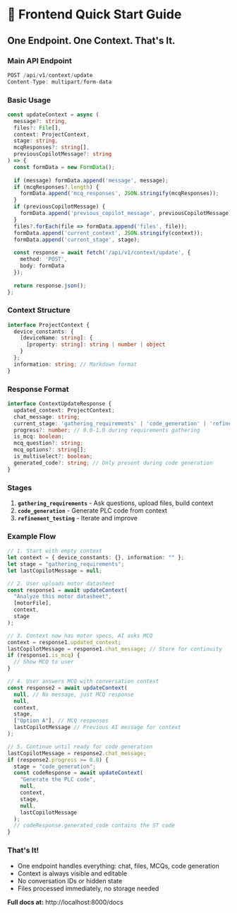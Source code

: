 # 🚀 Frontend Quick Start Guide

## One Endpoint. One Context. That's It.

### Main API Endpoint
```typescript
POST /api/v1/context/update
Content-Type: multipart/form-data
```

### Basic Usage
```typescript
const updateContext = async (
  message?: string,
  files?: File[],
  context: ProjectContext,
  stage: string,
  mcqResponses?: string[],
  previousCopilotMessage?: string
) => {
  const formData = new FormData();
  
  if (message) formData.append('message', message);
  if (mcqResponses?.length) {
    formData.append('mcq_responses', JSON.stringify(mcqResponses));
  }
  if (previousCopilotMessage) {
    formData.append('previous_copilot_message', previousCopilotMessage);
  }
  files?.forEach(file => formData.append('files', file));
  formData.append('current_context', JSON.stringify(context));
  formData.append('current_stage', stage);
  
  const response = await fetch('/api/v1/context/update', {
    method: 'POST',
    body: formData
  });
  
  return response.json();
};
```

### Context Structure
```typescript
interface ProjectContext {
  device_constants: {
    [deviceName: string]: {
      [property: string]: string | number | object
    }
  };
  information: string; // Markdown format
}
```

### Response Format
```typescript
interface ContextUpdateResponse {
  updated_context: ProjectContext;
  chat_message: string;
  current_stage: 'gathering_requirements' | 'code_generation' | 'refinement_testing';
  progress?: number; // 0.0-1.0 during requirements gathering
  is_mcq: boolean;
  mcq_question?: string;
  mcq_options?: string[];
  is_multiselect?: boolean;
  generated_code?: string; // Only present during code generation
}
```

### Stages
1. **`gathering_requirements`** - Ask questions, upload files, build context
2. **`code_generation`** - Generate PLC code from context  
3. **`refinement_testing`** - Iterate and improve

### Example Flow
```typescript
// 1. Start with empty context
let context = { device_constants: {}, information: "" };
let stage = "gathering_requirements";
let lastCopilotMessage = null;

// 2. User uploads motor datasheet
const response1 = await updateContext(
  "Analyze this motor datasheet", 
  [motorFile], 
  context, 
  stage
);

// 3. Context now has motor specs, AI asks MCQ
context = response1.updated_context;
lastCopilotMessage = response1.chat_message; // Store for continuity
if (response1.is_mcq) {
  // Show MCQ to user
}

// 4. User answers MCQ with conversation context
const response2 = await updateContext(
  null, // No message, just MCQ response
  null, 
  context, 
  stage,
  ["Option A"], // MCQ responses
  lastCopilotMessage // Previous AI message for context
);

// 5. Continue until ready for code generation
lastCopilotMessage = response2.chat_message;
if (response2.progress >= 0.8) {
  stage = "code_generation";
  const codeResponse = await updateContext(
    "Generate the PLC code",
    null,
    context,
    stage,
    null,
    lastCopilotMessage
  );
  // codeResponse.generated_code contains the ST code
}
```

### That's It! 
- One endpoint handles everything: chat, files, MCQs, code generation
- Context is always visible and editable  
- No conversation IDs or hidden state
- Files processed immediately, no storage needed

**Full docs at:** http://localhost:8000/docs